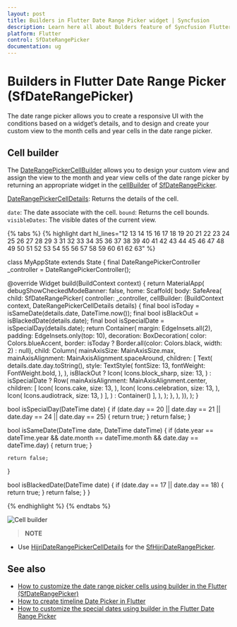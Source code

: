 ```yaml
---
layout: post
title: Builders in Flutter Date Range Picker widget | Syncfusion
description: Learn here all about Bulders feature of Syncfusion Flutter Date Range Picker (SfDateRangePicker) widget and more.
platform: Flutter
control: SfDateRangePicker
documentation: ug
---
```

# Builders in Flutter Date Range Picker (SfDateRangePicker)
The date range picker allows you to create a responsive UI with the conditions based on a widget’s details, and to design and create your custom view to the month cells and year cells in the date range picker.

## Cell builder
The [DateRangePickerCellBuilder](https://pub.dev/documentation/syncfusion_flutter_datepicker/latest/datepicker/DateRangePickerCellBuilder.html) allows you to design your custom view and assign the view to the month and year view cells of the date range picker by returning an appropriate widget in the [cellBuilder](https://pub.dev/documentation/syncfusion_flutter_datepicker/latest/datepicker/SfDateRangePicker/cellBuilder.html) of [SfDateRangePicker](https://pub.dev/documentation/syncfusion_flutter_datepicker/latest/datepicker/SfDateRangePicker-class.html).

[DateRangePickerCellDetails](https://pub.dev/documentation/syncfusion_flutter_datepicker/latest/datepicker/DateRangePickerCellDetails-class.html): Returns the details of the cell.

`date`: The date associate with the cell.
`bound`: Returns the cell bounds.
`visibleDates`: The visible dates of the current view.

{% tabs %}
{% highlight dart hl_lines="12 13 14 15 16 17 18 19 20 21 22 23 24 25 26 27 28 29 3 31 32 33 34 35 36 37 38 39 40 41 42 43 44 45 46 47 48 49 50 51 52 53 54 55 56 57 58 59 60 61 62 63" %}

class MyAppState extends State<MyApp> {
  final DateRangePickerController _controller = DateRangePickerController();

  @override
  Widget build(BuildContext context) {
    return MaterialApp(
      debugShowCheckedModeBanner: false,
      home: Scaffold(
          body: SafeArea(
        child: SfDateRangePicker(
          controller: _controller,
          cellBuilder:
              (BuildContext context, DateRangePickerCellDetails details) {
            final bool isToday = isSameDate(details.date, DateTime.now());
            final bool isBlackOut = isBlackedDate(details.date);
            final bool isSpecialDate = isSpecialDay(details.date);
            return Container(
              margin: EdgeInsets.all(2),
              padding: EdgeInsets.only(top: 10),
              decoration: BoxDecoration(
                  color: Colors.blueAccent,
                  border: isToday
                      ? Border.all(color: Colors.black, width: 2)
                      : null),
              child: Column(
                mainAxisSize: MainAxisSize.max,
                mainAxisAlignment: MainAxisAlignment.spaceAround,
                children: <Widget>[
                  Text(
                    details.date.day.toString(),
                    style: TextStyle(
                      fontSize: 13,
                      fontWeight: FontWeight.bold,
                    ),
                  ),
                  isBlackOut
                      ? Icon(
                          Icons.block_sharp,
                          size: 13,
                        )
                      : isSpecialDate
                          ? Row(
                              mainAxisAlignment: MainAxisAlignment.center,
                              children: [
                                Icon(
                                  Icons.cake,
                                  size: 13,
                                ),
                                Icon(
                                  Icons.celebration,
                                  size: 13,
                                ),
                                Icon(
                                  Icons.audiotrack,
                                  size: 13,
                                )
                              ],
                            )
                          : Container()
                ],
              ),
            );
          },
        ),
      )),
    );
  }

  bool isSpecialDay(DateTime date) {
    if (date.day == 20 || date.day == 21 || date.day == 24 || date.day == 25) {
      return true;
    }
    return false;
  }

  bool isSameDate(DateTime date, DateTime dateTime) {
    if (date.year == dateTime.year &&
        date.month == dateTime.month &&
        date.day == dateTime.day) {
      return true;
    }

    return false;
  }

  bool isBlackedDate(DateTime date) {
    if (date.day == 17 || date.day == 18) {
      return true;
    }
    return false;
  }
}


{% endhighlight %}
{% endtabs %}

![Cell builder](images/builders/cell-builder.jpg)

>**NOTE** 
* Use [HijriDateRangePickerCellDetails]() for the [SfHijriDateRangePicker](https://pub.dev/documentation/syncfusion_flutter_datepicker/latest/datepicker/SfHijriDateRangePicker-class.html).


## See also

* [How to customize the date range picker cells using builder in the Flutter (SfDateRangePicker)](https://www.syncfusion.com/kb/12208/how-to-customize-the-date-range-picker-cells-using-builder-in-the-flutter-sfdaterangepicker)
* [How to create timeline Date Picker in Flutter](https://www.syncfusion.com/kb/12474/how-to-create-timeline-date-picker-in-flutter)
* [How to customize the special dates using builder in the Flutter Date Range Picker](https://www.syncfusion.com/kb/12374/how-to-customize-the-special-dates-using-builder-in-the-flutter-date-range-picker)